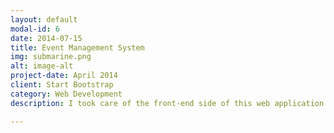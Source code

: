 ```yaml
---
layout: default
modal-id: 6
date: 2014-07-15
title: Event Management System
img: submarine.png
alt: image-alt
project-date: April 2014
client: Start Bootstrap
category: Web Development
description: I took care of the front-end side of this web application and mostly on customizing the calendar to make it look pretty!

---
```

